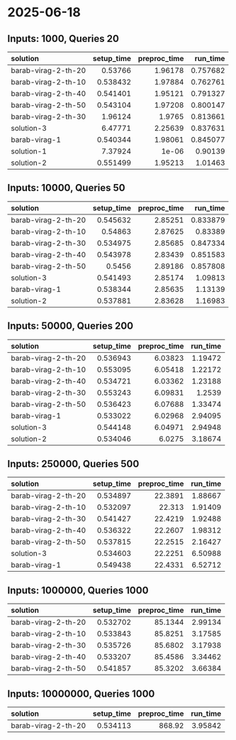 # 2025-06-18

## Inputs: 1000, Queries 20

| solution            |   setup_time |   preproc_time |   run_time |
|:--------------------|-------------:|---------------:|-----------:|
| barab-virag-2-th-20 |     0.53766  |        1.96178 |   0.757682 |
| barab-virag-2-th-10 |     0.538432 |        1.97884 |   0.762761 |
| barab-virag-2-th-40 |     0.541401 |        1.95121 |   0.791327 |
| barab-virag-2-th-50 |     0.543104 |        1.97208 |   0.800147 |
| barab-virag-2-th-30 |     1.96124  |        1.9765  |   0.813661 |
| solution-3          |     6.47771  |        2.25639 |   0.837631 |
| barab-virag-1       |     0.540344 |        1.98061 |   0.845077 |
| solution-1          |     7.37924  |        1e-06   |   0.90139  |
| solution-2          |     0.551499 |        1.95213 |   1.01463  |

## Inputs: 10000, Queries 50

| solution            |   setup_time |   preproc_time |   run_time |
|:--------------------|-------------:|---------------:|-----------:|
| barab-virag-2-th-20 |     0.545632 |        2.85251 |   0.833879 |
| barab-virag-2-th-10 |     0.54863  |        2.87625 |   0.83389  |
| barab-virag-2-th-30 |     0.534975 |        2.85685 |   0.847334 |
| barab-virag-2-th-40 |     0.543978 |        2.83439 |   0.851583 |
| barab-virag-2-th-50 |     0.5456   |        2.89186 |   0.857808 |
| solution-3          |     0.541493 |        2.85174 |   1.09813  |
| barab-virag-1       |     0.538344 |        2.85635 |   1.13139  |
| solution-2          |     0.537881 |        2.83628 |   1.16983  |

## Inputs: 50000, Queries 200

| solution            |   setup_time |   preproc_time |   run_time |
|:--------------------|-------------:|---------------:|-----------:|
| barab-virag-2-th-20 |     0.536943 |        6.03823 |    1.19472 |
| barab-virag-2-th-10 |     0.553095 |        6.05418 |    1.22172 |
| barab-virag-2-th-40 |     0.534721 |        6.03362 |    1.23188 |
| barab-virag-2-th-30 |     0.553243 |        6.09831 |    1.2539  |
| barab-virag-2-th-50 |     0.536423 |        6.07688 |    1.33474 |
| barab-virag-1       |     0.533022 |        6.02968 |    2.94095 |
| solution-3          |     0.544148 |        6.04971 |    2.94948 |
| solution-2          |     0.534046 |        6.0275  |    3.18674 |

## Inputs: 250000, Queries 500

| solution            |   setup_time |   preproc_time |   run_time |
|:--------------------|-------------:|---------------:|-----------:|
| barab-virag-2-th-20 |     0.534897 |        22.3891 |    1.88667 |
| barab-virag-2-th-10 |     0.532097 |        22.313  |    1.91409 |
| barab-virag-2-th-30 |     0.541427 |        22.4219 |    1.92488 |
| barab-virag-2-th-40 |     0.536322 |        22.2607 |    1.98312 |
| barab-virag-2-th-50 |     0.537815 |        22.2515 |    2.16427 |
| solution-3          |     0.534603 |        22.2251 |    6.50988 |
| barab-virag-1       |     0.549438 |        22.4331 |    6.52712 |

## Inputs: 1000000, Queries 1000

| solution            |   setup_time |   preproc_time |   run_time |
|:--------------------|-------------:|---------------:|-----------:|
| barab-virag-2-th-20 |     0.532702 |        85.1344 |    2.99134 |
| barab-virag-2-th-10 |     0.533843 |        85.8251 |    3.17585 |
| barab-virag-2-th-30 |     0.535726 |        85.6802 |    3.17938 |
| barab-virag-2-th-40 |     0.533207 |        85.4586 |    3.34462 |
| barab-virag-2-th-50 |     0.541857 |        85.3202 |    3.66384 |

## Inputs: 10000000, Queries 1000

| solution            |   setup_time |   preproc_time |   run_time |
|:--------------------|-------------:|---------------:|-----------:|
| barab-virag-2-th-20 |     0.534113 |         868.92 |    3.95842 |
